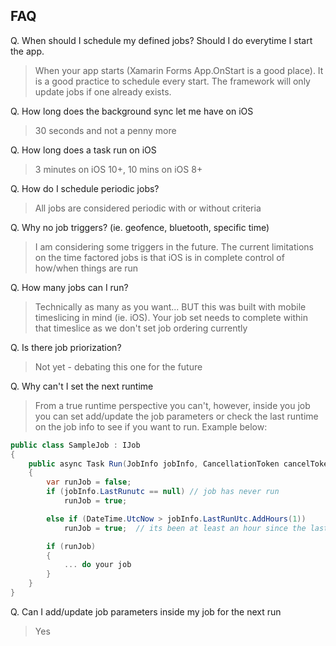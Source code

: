 ## FAQ

Q. When should I schedule my defined jobs?  Should I do everytime I start the app.

> When your app starts (Xamarin Forms App.OnStart is a good place).  It is a good practice to schedule every start.  The framework will only update jobs if one already exists.

Q. How long does the background sync let me have on iOS

> 30 seconds and not a penny more

Q. How long does a task run on iOS

> 3 minutes on iOS 10+, 10 mins on iOS 8+

Q. How do I schedule periodic jobs?

> All jobs are considered periodic with or without criteria

Q. Why no job triggers? (ie. geofence, bluetooth, specific time)

> I am considering some triggers in the future. The current limitations on the time factored jobs is that iOS is in complete control of how/when things are run

Q. How many jobs can I run?

> Technically as many as you want... BUT this was built with mobile timeslicing in mind (ie. iOS).  Your job set needs to complete within that timeslice as we don't set job ordering currently

Q. Is there job priorization?

> Not yet - debating this one for the future


Q. Why can't I set the next runtime

> From a true runtime perspective you can't, however, inside you job you can set add/update the job parameters or check the last runtime on the job info to see if you want to run.  Example below:

```csharp
public class SampleJob : IJob
{
    public async Task Run(JobInfo jobInfo, CancellationToken cancelToken)
    {
        var runJob = false;
        if (jobInfo.LastRunutc == null) // job has never run
            runJob = true;

        else if (DateTime.UtcNow > jobInfo.LastRunUtc.AddHours(1))
            runJob = true;  // its been at least an hour since the last run

        if (runJob)
        {
            ... do your job
        }
    }
}
```

Q. Can I add/update job parameters inside my job for the next run

> Yes
